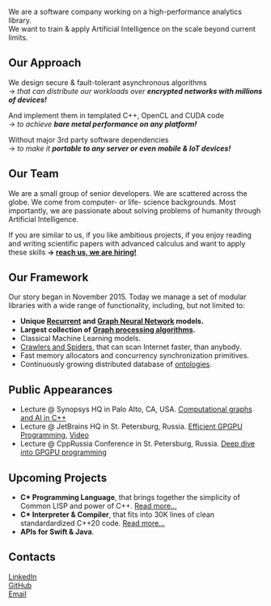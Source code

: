 We are a software company working on a high-performance analytics library.<br/> 
We want to train & apply Artificial Intelligence on the scale beyond current limits.
				
## Our Approach

We design secure & fault-tolerant asynchronous algorithms <br/>
&rarr; *that can distribute our workloads over **encrypted networks with millions of devices!***<br/>
	
And implement them in templated C++, OpenCL and CUDA code <br/>
&rarr; *to achieve **bare metal performance on any platform!***<br/>
	
Without major 3rd party software dependencies <br/>
&rarr; *to make it **portable to any server or even mobile & IoT devices!***

## Our Team

We are a small group of senior developers. We are scattered across the globe. We come from computer- or life- science backgrounds. Most importantly, we are passionate about solving problems of humanity through Artificial Intelligence.

If you are similar to us, if you like ambitious projects, if you enjoy reading and writing scientific papers with advanced calculus and want to apply these skills **&rarr; [reach us, we are hiring!](mailto:hr@unum.xyz)**

## Our Framework

Our story began in November 2015. Today we manage a set of modular libraries with a wide range of functionality, including, but not limited to:
- **Unique [Recurrent](https://en.wikipedia.org/wiki/Recurrent_neural_network) and [Graph Neural Network](https://arxiv.org/abs/1901.00596) models.**
- **Largest collection of [Graph processing algorithms](https://en.wikipedia.org/wiki/Category:Graph_algorithms).**
- Classical Machine Learning models.
- [Crawlers and Spiders](https://en.wikipedia.org/wiki/Web_crawler), that can scan Internet faster, than anybody.
- Fast memory allocators and concurrency synchronization primitives.
- Continuously growing distributed database of [ontologies](https://en.wikipedia.org/wiki/Ontology_(information_science)).

## Public Appearances

- Lecture @ Synopsys HQ in Palo Alto, CA, USA. [Computational graphs and AI in C++](https://github.com/ashvardanian/NeuralSTL)
- Lecture @ JetBrains HQ in St. Petersburg, Russia. [Efficient GPGPU Programming](https://github.com/ashvardanian/SandboxGPUs), [Video](https://youtu.be/BUtHOftDm_Y)
- Lecture @ CppRussia Conference in St. Petersburg, Russia. [Deep dive into GPGPU programming](https://cppconf-piter.ru/en/2019/spb/talks/68dwcymif21zt9eyjn6ge1/)

## Upcoming Projects

- __C* Programming Language__, that brings together the simplicity of Common LISP and power of C++. [Read more...](cstar)
- __C* Interpreter & Compiler__, that fits into 30K lines of clean standardardized C++20 code. [Read more...](compiler)
- __APIs for Swift & Java__.

## Contacts

[LinkedIn](https://linkedin.com/company/unumxyz)<br/>
[GitHub](https://github.com/unumxyz)<br/>
[Email](mailto:info@unum.xyz)<br/>
